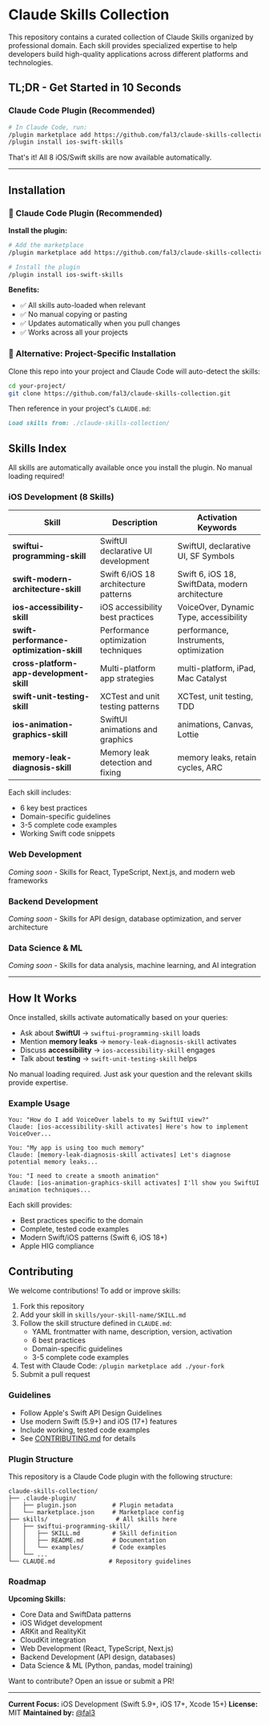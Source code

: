 # Claude Skills Collection

This repository contains a curated collection of Claude Skills organized by professional domain. Each skill provides specialized expertise to help developers build high-quality applications across different platforms and technologies.

## TL;DR - Get Started in 10 Seconds

### Claude Code Plugin (Recommended)
```bash
# In Claude Code, run:
/plugin marketplace add https://github.com/fal3/claude-skills-collection
/plugin install ios-swift-skills
```

That's it! All 8 iOS/Swift skills are now available automatically.

---

## Installation

### 🔌 Claude Code Plugin (Recommended)

**Install the plugin:**
```bash
# Add the marketplace
/plugin marketplace add https://github.com/fal3/claude-skills-collection

# Install the plugin
/plugin install ios-swift-skills
```

**Benefits:**
- ✅ All skills auto-loaded when relevant
- ✅ No manual copying or pasting
- ✅ Updates automatically when you pull changes
- ✅ Works across all your projects

### 🎯 Alternative: Project-Specific Installation

Clone this repo into your project and Claude Code will auto-detect the skills:

```bash
cd your-project/
git clone https://github.com/fal3/claude-skills-collection.git
```

Then reference in your project's `CLAUDE.md`:
```markdown
Load skills from: ./claude-skills-collection/
```

## Skills Index

All skills are automatically available once you install the plugin. No manual loading required!

### iOS Development (8 Skills)

| Skill | Description | Activation Keywords |
|-------|-------------|---------------------|
| **swiftui-programming-skill** | SwiftUI declarative UI development | SwiftUI, declarative UI, SF Symbols |
| **swift-modern-architecture-skill** | Swift 6/iOS 18 architecture patterns | Swift 6, iOS 18, SwiftData, modern architecture |
| **ios-accessibility-skill** | iOS accessibility best practices | VoiceOver, Dynamic Type, accessibility |
| **swift-performance-optimization-skill** | Performance optimization techniques | performance, Instruments, optimization |
| **cross-platform-app-development-skill** | Multi-platform app strategies | multi-platform, iPad, Mac Catalyst |
| **swift-unit-testing-skill** | XCTest and unit testing patterns | XCTest, unit testing, TDD |
| **ios-animation-graphics-skill** | SwiftUI animations and graphics | animations, Canvas, Lottie |
| **memory-leak-diagnosis-skill** | Memory leak detection and fixing | memory leaks, retain cycles, ARC |

Each skill includes:
- 6 key best practices
- Domain-specific guidelines
- 3-5 complete code examples
- Working Swift code snippets

### Web Development
*Coming soon* - Skills for React, TypeScript, Next.js, and modern web frameworks

### Backend Development
*Coming soon* - Skills for API design, database optimization, and server architecture

### Data Science & ML
*Coming soon* - Skills for data analysis, machine learning, and AI integration

---

## How It Works

Once installed, skills activate automatically based on your queries:

- Ask about **SwiftUI** → `swiftui-programming-skill` loads
- Mention **memory leaks** → `memory-leak-diagnosis-skill` activates
- Discuss **accessibility** → `ios-accessibility-skill` engages
- Talk about **testing** → `swift-unit-testing-skill` helps

No manual loading required. Just ask your question and the relevant skills provide expertise.

### Example Usage

```
You: "How do I add VoiceOver labels to my SwiftUI view?"
Claude: [ios-accessibility-skill activates] Here's how to implement VoiceOver...

You: "My app is using too much memory"
Claude: [memory-leak-diagnosis-skill activates] Let's diagnose potential memory leaks...

You: "I need to create a smooth animation"
Claude: [ios-animation-graphics-skill activates] I'll show you SwiftUI animation techniques...
```

Each skill provides:
- Best practices specific to the domain
- Complete, tested code examples
- Modern Swift/iOS patterns (Swift 6, iOS 18+)
- Apple HIG compliance

## Contributing

We welcome contributions! To add or improve skills:

1. Fork this repository
2. Add your skill in `skills/your-skill-name/SKILL.md`
3. Follow the skill structure defined in `CLAUDE.md`:
   - YAML frontmatter with name, description, version, activation
   - 6 best practices
   - Domain-specific guidelines
   - 3-5 complete code examples
4. Test with Claude Code: `/plugin marketplace add ./your-fork`
5. Submit a pull request

### Guidelines
- Follow Apple's Swift API Design Guidelines
- Use modern Swift (5.9+) and iOS (17+) features
- Include working, tested code examples
- See [CONTRIBUTING.md](CONTRIBUTING.md) for details

### Plugin Structure

This repository is a Claude Code plugin with the following structure:

```
claude-skills-collection/
├── .claude-plugin/
│   ├── plugin.json          # Plugin metadata
│   └── marketplace.json     # Marketplace config
├── skills/                   # All skills here
│   ├── swiftui-programming-skill/
│   │   ├── SKILL.md         # Skill definition
│   │   ├── README.md        # Documentation
│   │   └── examples/        # Code examples
│   └── ...
└── CLAUDE.md               # Repository guidelines
```

### Roadmap

**Upcoming Skills:**
- Core Data and SwiftData patterns
- iOS Widget development
- ARKit and RealityKit
- CloudKit integration
- Web Development (React, TypeScript, Next.js)
- Backend Development (API design, databases)
- Data Science & ML (Python, pandas, model training)

Want to contribute? Open an issue or submit a PR!

---

**Current Focus:** iOS Development (Swift 5.9+, iOS 17+, Xcode 15+)
**License:** MIT
**Maintained by:** [@fal3](https://github.com/fal3)
